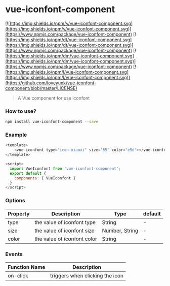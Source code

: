 # vue-iconfont-component

[![https://img.shields.io/npm/v/vue-iconfont-component.svg](https://img.shields.io/npm/v/vue-iconfont-component.svg)](https://www.npmjs.com/package/vue-iconfont-component)
[![https://img.shields.io/npm/dt/vue-iconfont-component.svg](https://img.shields.io/npm/dt/vue-iconfont-component.svg)](https://www.npmjs.com/package/vue-iconfont-component)
[![https://img.shields.io/npm/dm/vue-iconfont-component.svg](https://img.shields.io/npm/dm/vue-iconfont-component.svg)](https://www.npmjs.com/package/vue-iconfont-component)
[![https://img.shields.io/npm/l/vue-iconfont-component.svg](https://img.shields.io/npm/l/vue-iconfont-component.svg)](https://github.com/loveyunk/vue-iconfont-component/blob/master/LICENSE)

> A Vue component for use iconfont

### How to use?

```bash
npm install vue-iconfont-component --save
```

### Example

```js
<template>
    <vue-iconfont type="icon-xiaoxi" size="55" color="e5d"></vue-iconfont>
</template>

<script>
  import VueIconfont from 'vue-iconfont-component';
  export default {
    components: { VueIconfont }
  }
</script>
```

### Options

| Property | Description                 | Type           | default |
| -------- | --------------------------- | -------------- | ------- |
| type     | the value of iconfont type  | String         | -       |
| size     | the value of iconfont size  | Number, String | -       |
| color    | the value of iconfont color | String         | -       |

### Events

| Function Name | Description                     |
| ------------- | ------------------------------- |
| on-click      | triggers when clicking the icon |
